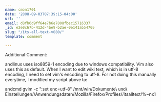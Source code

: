 ```yaml
---
name: cmon1701
date: '2008-09-03T07:39:15-04:00'
url: ''
email: d8fb6d9ff64e7b6e7808fbec15716337
_id: e2e0c67b-412d-4be9-b2ae-0e141ab54705
slug: "/its-all-text-v080/"
template: comment

---
```


Additional Comment:

andlinux uses iso8859-1 encoding due to windows compatibility. Vim also uses this as default. When I want to edit wiki text, which is in utf-8 encoding, I need to set vim's encoding to utf-8. For not doing this manually everytime, I modified my script above to:

andcmd gvim -c ":set enc=utf-8" /mnt/win/Dokumente\ und\ Einstellungen//Anwendungsdaten/Mozilla/Firefox/Profiles//itsalltext/%~nx1

